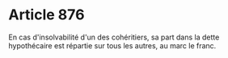 # Article 876

En cas d'insolvabilité d'un des cohéritiers, sa part dans la dette hypothécaire est répartie sur tous les autres, au marc le franc.
